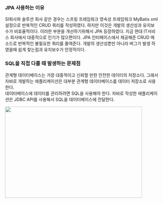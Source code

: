 ### JPA 사용하는 이유
SI회사와 솔루션 회사 같은 경우는 스프링 프레임워크 영속성 프레임워크 MyBatis xml 설정으로 반복적인 CRUD 쿼리를 작성하였다. 하지만 이것은 개발의 생산성과 유지보수가 비효율적이다. 이러한 부분을 개선하기위해서 JPA 등장하였다. 지금 현대 IT서비스 회사에서 대중적으로 인기가 많으편이다. JPA 인터페이스에서 제공해준 CRUD 메소드로 반복적인 불필요한 쿼리를 줄여준다. 개발의 생산성뿐만 아니라 버그가 발생 하였을때 쉽게 찿는점과 유지보수가 안정적이다.

### SQL을 직접 다룰 때 발생하는 문제점
관계형 데이터베이스는 가장 대중적이고 신뢰할 만한 안전한 데이터의 저장소다. 그래서 자바로 개발하는 애플리케이션은 대부분 관계형 데이터베이스를 데이터 저장소로 사용한다.<br>
데이터베이스에 데이터를 관리하려면 SQL을 사용해야 한다. 자바로 작성한 애플리케이션은 JDBC API를 사용해서 SQL을 데이터베이스에 전달한다.

<img src="https://velog.velcdn.com/images%2Fyu-jin-song%2Fpost%2Fc0ea3b9a-51a5-45d3-a167-5a5a2fe3750d%2FJDBC_API%EC%99%80_SQL.png" width="450px" height="300px">
